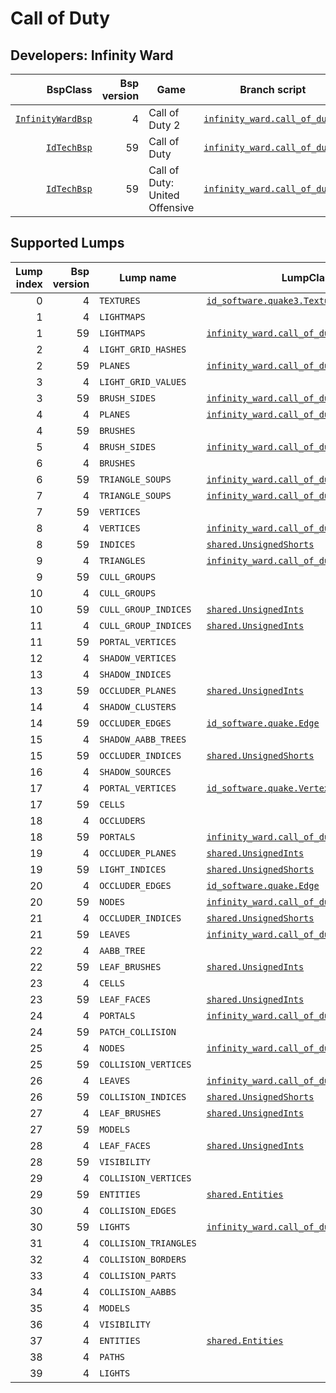 # Call of Duty
## Developers: Infinity Ward

| BspClass | Bsp version | Game | Branch script | Supported lumps | Unused lumps | Coverage |
| -------: | ----------: | ---- | ------------- | --------------: | -----------: | :------- |
| [`InfinityWardBsp`](https://github.com/snake-biscuits/bsp_tool/blob/master/bsp_tool/infinity_ward.py#L9) | 4 | Call of Duty 2 | [`infinity_ward.call_of_duty2`](https://github.com/snake-biscuits/bsp_tool/blob/master/bsp_tool/branches/infinity_ward/call_of_duty2.py) | 17 / 40 | 0 | 38.33% |
| [`IdTechBsp`](https://github.com/snake-biscuits/bsp_tool/blob/master/bsp_tool/id_software.py#L84) | 59 | Call of Duty | [`infinity_ward.call_of_duty1`](https://github.com/snake-biscuits/bsp_tool/blob/master/bsp_tool/branches/infinity_ward/call_of_duty1.py) | 19 / 31 | 0 | 54.84% |
| [`IdTechBsp`](https://github.com/snake-biscuits/bsp_tool/blob/master/bsp_tool/id_software.py#L84) | 59 | Call of Duty: United Offensive | [`infinity_ward.call_of_duty1`](https://github.com/snake-biscuits/bsp_tool/blob/master/bsp_tool/branches/infinity_ward/call_of_duty1.py) | 19 / 31 | 0 | 54.84% |


## Supported Lumps
| Lump index | Bsp version | Lump name | LumpClass | Coverage |
| ---------: | ----------: | --------- | --------- | :------- |
| 0 | 4 | `TEXTURES` | [`id_software.quake3.Texture`](https://github.com/snake-biscuits/bsp_tool/blob/master/bsp_tool/branches/id_software/quake3.py#L309) | 100% |
| 1 | 4 | `LIGHTMAPS` |  | 0% |
| 1 | 59 | `LIGHTMAPS` | [`infinity_ward.call_of_duty1.Lightmap`](https://github.com/snake-biscuits/bsp_tool/blob/master/bsp_tool/branches/infinity_ward/call_of_duty1.py#L145) | 100% |
| 2 | 4 | `LIGHT_GRID_HASHES` |  | 0% |
| 2 | 59 | `PLANES` | [`infinity_ward.call_of_duty1.Plane`](https://github.com/snake-biscuits/bsp_tool/blob/master/bsp_tool/branches/infinity_ward/call_of_duty1.py#L209) | 100% |
| 3 | 4 | `LIGHT_GRID_VALUES` |  | 0% |
| 3 | 59 | `BRUSH_SIDES` | [`infinity_ward.call_of_duty1.BrushSide`](https://github.com/snake-biscuits/bsp_tool/blob/master/bsp_tool/branches/infinity_ward/call_of_duty1.py#L98) | 100% |
| 4 | 4 | `PLANES` | [`infinity_ward.call_of_duty1.Plane`](https://github.com/snake-biscuits/bsp_tool/blob/master/bsp_tool/branches/infinity_ward/call_of_duty1.py#L209) | 100% |
| 4 | 59 | `BRUSHES` |  | 0% |
| 5 | 4 | `BRUSH_SIDES` | [`infinity_ward.call_of_duty1.BrushSide`](https://github.com/snake-biscuits/bsp_tool/blob/master/bsp_tool/branches/infinity_ward/call_of_duty1.py#L98) | 100% |
| 6 | 4 | `BRUSHES` |  | 0% |
| 6 | 59 | `TRIANGLE_SOUPS` | [`infinity_ward.call_of_duty1.TriangleSoup`](https://github.com/snake-biscuits/bsp_tool/blob/master/bsp_tool/branches/infinity_ward/call_of_duty1.py#L224) | 100% |
| 7 | 4 | `TRIANGLE_SOUPS` | [`infinity_ward.call_of_duty2.TriangleSoup`](https://github.com/snake-biscuits/bsp_tool/blob/master/bsp_tool/branches/infinity_ward/call_of_duty2.py#L170) | 100% |
| 7 | 59 | `VERTICES` |  | 0% |
| 8 | 4 | `VERTICES` | [`infinity_ward.call_of_duty2.Vertex`](https://github.com/snake-biscuits/bsp_tool/blob/master/bsp_tool/branches/infinity_ward/call_of_duty2.py#L182) | 83% |
| 8 | 59 | `INDICES` | [`shared.UnsignedShorts`](https://github.com/snake-biscuits/bsp_tool/blob/master/bsp_tool/branches/shared.py#L39) | 100% |
| 9 | 4 | `TRIANGLES` | [`infinity_ward.call_of_duty2.Triangle`](https://github.com/snake-biscuits/bsp_tool/blob/master/bsp_tool/branches/infinity_ward/call_of_duty2.py#L163) | 100% |
| 9 | 59 | `CULL_GROUPS` |  | 0% |
| 10 | 4 | `CULL_GROUPS` |  | 0% |
| 10 | 59 | `CULL_GROUP_INDICES` | [`shared.UnsignedInts`](https://github.com/snake-biscuits/bsp_tool/blob/master/bsp_tool/branches/shared.py#L31) | 100% |
| 11 | 4 | `CULL_GROUP_INDICES` | [`shared.UnsignedInts`](https://github.com/snake-biscuits/bsp_tool/blob/master/bsp_tool/branches/shared.py#L31) | 100% |
| 11 | 59 | `PORTAL_VERTICES` |  | 0% |
| 12 | 4 | `SHADOW_VERTICES` |  | 0% |
| 13 | 4 | `SHADOW_INDICES` |  | 0% |
| 13 | 59 | `OCCLUDER_PLANES` | [`shared.UnsignedInts`](https://github.com/snake-biscuits/bsp_tool/blob/master/bsp_tool/branches/shared.py#L31) | 100% |
| 14 | 4 | `SHADOW_CLUSTERS` |  | 0% |
| 14 | 59 | `OCCLUDER_EDGES` | [`id_software.quake.Edge`](https://github.com/snake-biscuits/bsp_tool/blob/master/bsp_tool/branches/id_software/quake.py#L145) | 100% |
| 15 | 4 | `SHADOW_AABB_TREES` |  | 0% |
| 15 | 59 | `OCCLUDER_INDICES` | [`shared.UnsignedShorts`](https://github.com/snake-biscuits/bsp_tool/blob/master/bsp_tool/branches/shared.py#L39) | 100% |
| 16 | 4 | `SHADOW_SOURCES` |  | 0% |
| 17 | 4 | `PORTAL_VERTICES` | [`id_software.quake.Vertex`](https://github.com/snake-biscuits/bsp_tool/blob/master/bsp_tool/branches/id_software/quake.py#L250) | 100% |
| 17 | 59 | `CELLS` |  | 0% |
| 18 | 4 | `OCCLUDERS` |  | 0% |
| 18 | 59 | `PORTALS` | [`infinity_ward.call_of_duty1.Portal`](https://github.com/snake-biscuits/bsp_tool/blob/master/bsp_tool/branches/infinity_ward/call_of_duty1.py#L217) | 0% |
| 19 | 4 | `OCCLUDER_PLANES` | [`shared.UnsignedInts`](https://github.com/snake-biscuits/bsp_tool/blob/master/bsp_tool/branches/shared.py#L31) | 100% |
| 19 | 59 | `LIGHT_INDICES` | [`shared.UnsignedShorts`](https://github.com/snake-biscuits/bsp_tool/blob/master/bsp_tool/branches/shared.py#L39) | 100% |
| 20 | 4 | `OCCLUDER_EDGES` | [`id_software.quake.Edge`](https://github.com/snake-biscuits/bsp_tool/blob/master/bsp_tool/branches/id_software/quake.py#L145) | 100% |
| 20 | 59 | `NODES` | [`infinity_ward.call_of_duty1.Node`](https://github.com/snake-biscuits/bsp_tool/blob/master/bsp_tool/branches/infinity_ward/call_of_duty1.py#L180) | 100% |
| 21 | 4 | `OCCLUDER_INDICES` | [`shared.UnsignedShorts`](https://github.com/snake-biscuits/bsp_tool/blob/master/bsp_tool/branches/shared.py#L39) | 100% |
| 21 | 59 | `LEAVES` | [`infinity_ward.call_of_duty1.Leaf`](https://github.com/snake-biscuits/bsp_tool/blob/master/bsp_tool/branches/infinity_ward/call_of_duty1.py#L121) | 50% |
| 22 | 4 | `AABB_TREE` |  | 0% |
| 22 | 59 | `LEAF_BRUSHES` | [`shared.UnsignedInts`](https://github.com/snake-biscuits/bsp_tool/blob/master/bsp_tool/branches/shared.py#L31) | 100% |
| 23 | 4 | `CELLS` |  | 0% |
| 23 | 59 | `LEAF_FACES` | [`shared.UnsignedInts`](https://github.com/snake-biscuits/bsp_tool/blob/master/bsp_tool/branches/shared.py#L31) | 100% |
| 24 | 4 | `PORTALS` | [`infinity_ward.call_of_duty1.Portal`](https://github.com/snake-biscuits/bsp_tool/blob/master/bsp_tool/branches/infinity_ward/call_of_duty1.py#L217) | 0% |
| 24 | 59 | `PATCH_COLLISION` |  | 0% |
| 25 | 4 | `NODES` | [`infinity_ward.call_of_duty1.Node`](https://github.com/snake-biscuits/bsp_tool/blob/master/bsp_tool/branches/infinity_ward/call_of_duty1.py#L180) | 100% |
| 25 | 59 | `COLLISION_VERTICES` |  | 0% |
| 26 | 4 | `LEAVES` | [`infinity_ward.call_of_duty1.Leaf`](https://github.com/snake-biscuits/bsp_tool/blob/master/bsp_tool/branches/infinity_ward/call_of_duty1.py#L121) | 50% |
| 26 | 59 | `COLLISION_INDICES` | [`shared.UnsignedShorts`](https://github.com/snake-biscuits/bsp_tool/blob/master/bsp_tool/branches/shared.py#L39) | 100% |
| 27 | 4 | `LEAF_BRUSHES` | [`shared.UnsignedInts`](https://github.com/snake-biscuits/bsp_tool/blob/master/bsp_tool/branches/shared.py#L31) | 100% |
| 27 | 59 | `MODELS` |  | 0% |
| 28 | 4 | `LEAF_FACES` | [`shared.UnsignedInts`](https://github.com/snake-biscuits/bsp_tool/blob/master/bsp_tool/branches/shared.py#L31) | 100% |
| 28 | 59 | `VISIBILITY` |  | 0% |
| 29 | 4 | `COLLISION_VERTICES` |  | 0% |
| 29 | 59 | `ENTITIES` | [`shared.Entities`](https://github.com/snake-biscuits/bsp_tool/blob/master/bsp_tool/branches/shared.py#L44) | 100% |
| 30 | 4 | `COLLISION_EDGES` |  | 0% |
| 30 | 59 | `LIGHTS` | [`infinity_ward.call_of_duty1.Light`](https://github.com/snake-biscuits/bsp_tool/blob/master/bsp_tool/branches/infinity_ward/call_of_duty1.py#L132) | 50% |
| 31 | 4 | `COLLISION_TRIANGLES` |  | 0% |
| 32 | 4 | `COLLISION_BORDERS` |  | 0% |
| 33 | 4 | `COLLISION_PARTS` |  | 0% |
| 34 | 4 | `COLLISION_AABBS` |  | 0% |
| 35 | 4 | `MODELS` |  | 0% |
| 36 | 4 | `VISIBILITY` |  | 0% |
| 37 | 4 | `ENTITIES` | [`shared.Entities`](https://github.com/snake-biscuits/bsp_tool/blob/master/bsp_tool/branches/shared.py#L44) | 100% |
| 38 | 4 | `PATHS` |  | 0% |
| 39 | 4 | `LIGHTS` |  | 0% |


